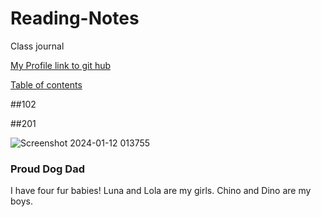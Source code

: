 # Reading-Notes

Class journal



[My Profile link to git hub ](https://github.com/jrsmithma17)


 [Table of contents](https://jrsmithma17.github.io/reading-notes/tableofcontents)

##102


##201


![Screenshot 2024-01-12 013755](https://github.com/jrsmithma17/reading-notes/assets/156276958/c484266e-9d4c-4a37-8e9f-acbe3900859c)


### Proud Dog Dad 
I have four fur babies! Luna and Lola are my girls. Chino and Dino are my boys.  






